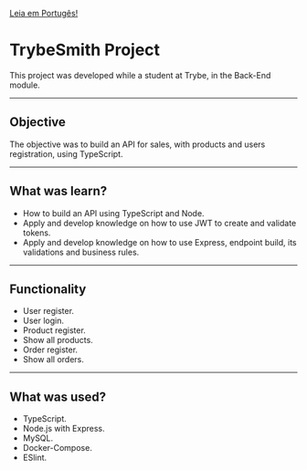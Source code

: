 [Leia em Portugês!](./README.md)

# TrybeSmith Project
This project was developed while a student at Trybe, in the Back-End module.

---
## Objective
The objective was to build an API for sales, with products and users registration, using TypeScript.

---
## What was learn?
- How to build an API using TypeScript and Node.
- Apply and develop knowledge on how to use JWT to create and validate tokens.
- Apply and develop knowledge on how to use Express, endpoint build, its validations and business rules.

---
## Functionality
- User register.
- User login.
- Product register.
- Show all products.
- Order register.
- Show all orders.

---
## What was used?
- TypeScript.
- Node.js with Express.
- MySQL.
- Docker-Compose.
- ESlint.